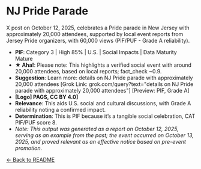 # NJ Pride Parade
X post on October 12, 2025, celebrates a Pride parade in New Jersey with approximately 20,000 attendees, supported by local event reports from Jersey Pride organizers, with 60,000 views (PIF/PUF - Grade A reliability).
- **PIF**: Category 3 | High 85% | U.S. | Social Impacts | Data Maturity Mature
- **★ Aha!**: Please note: This highlights a verified social event with around 20,000 attendees, based on local reports; fact_check ~0.9.
- **Suggestion**: Learn more: details on NJ Pride parade with approximately 20,000 attendees [Grok Link: grok.com/query?text="details on NJ Pride parade with approximately 20,000 attendees"] [Preview: PIF, Grade A]
- **[Logo] PAGS, CC BY 4.0]**
- **Relevance**: This aids U.S. social and cultural discussions, with Grade A reliability noting a confirmed impact.
- **Determination**: This is PIF because it’s a tangible social celebration, CAT PIF/PUF score 8.
- *Note: This output was generated as a report on October 12, 2025, serving as an example from the past; the event occurred on October 13, 2025, and proved relevant as an effective notice based on pre-event promotion.*

[← Back to README](README.md)
